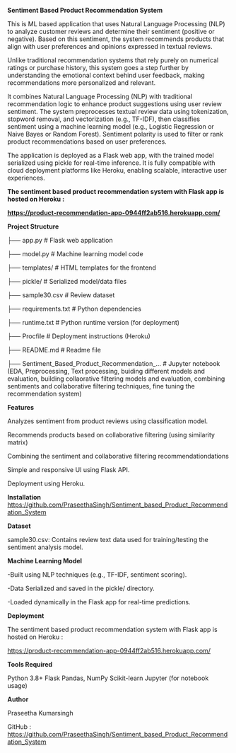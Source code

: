**Sentiment Based Product Recommendation System**

This is ML based application that uses Natural Language Processing (NLP) to analyze customer reviews and determine their sentiment (positive or negative). Based on this sentiment, the system recommends products that align with user preferences and opinions expressed in textual reviews.

Unlike traditional recommendation systems that rely purely on numerical ratings or purchase history, this system goes a step further by understanding the emotional context behind user feedback, making recommendations more personalized and relevant.

It combines Natural Language Processing (NLP) with traditional recommendation logic to enhance product suggestions using user review sentiment. The system preprocesses textual review data using tokenization, stopword removal, and vectorization (e.g., TF-IDF), then classifies sentiment using a machine learning model (e.g., Logistic Regression or Naive Bayes or Random Forest). Sentiment polarity is used to filter or rank product recommendations based on user preferences.

The application is deployed as a Flask web app, with the trained model serialized using pickle for real-time inference. It is fully compatible with cloud deployment platforms like Heroku, enabling scalable, interactive user experiences.

**The sentiment based product recommendation system with Flask app is hosted on Heroku :**

**https://product-recommendation-app-0944ff2ab516.herokuapp.com/**

**Project Structure**

├── app.py                          # Flask web application

├── model.py                        # Machine learning model code

├── templates/                      # HTML templates for the frontend

├── pickle/                         # Serialized model/data files

├── sample30.csv                    # Review dataset

├── requirements.txt                # Python dependencies

├── runtime.txt                     # Python runtime version (for deployment)

├── Procfile                        # Deployment instructions (Heroku)

├── README.md                       # Readme file

├── Sentiment_Based_Product_Recommendation_... # Jupyter notebook (EDA, Preprocessing, Text processing, buiding different models and evaluation, building collaorative filtering models and evaluation, combining sentiments and collaborative filtering techniques, fine tuning the recommendation system)

**Features**

Analyzes sentiment from product reviews using classification model.

Recommends products based on collaborative filtering (using similarity matrix) 

Combining the sentiment and collaborative filtering recommendationdations

Simple and responsive UI using Flask API.

Deployment using Heroku.

**Installation**
https://github.com/PraseethaSingh/Sentiment_based_Product_Recommendation_System

**Dataset**

sample30.csv: Contains review text data used for training/testing the sentiment analysis model.

**Machine Learning Model**

-Built using NLP techniques (e.g., TF-IDF, sentiment scoring).

-Data Serialized and saved in the pickle/ directory.

-Loaded dynamically in the Flask app for real-time predictions.

**Deployment**

The sentiment based product recommendation system with Flask app is hosted on Heroku :
 
 https://product-recommendation-app-0944ff2ab516.herokuapp.com/

**Tools Required**

Python 3.8+
Flask
Pandas, NumPy
Scikit-learn
Jupyter (for notebook usage)

**Author**

Praseetha Kumarsingh

GitHub : https://github.com/PraseethaSingh/Sentiment_based_Product_Recommendation_System



 
